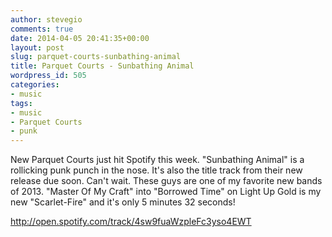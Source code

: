 ```yaml
---
author: stevegio
comments: true
date: 2014-04-05 20:41:35+00:00
layout: post
slug: parquet-courts-sunbathing-animal
title: Parquet Courts - Sunbathing Animal
wordpress_id: 505
categories:
- music
tags:
- music
- Parquet Courts
- punk
---
```


New Parquet Courts just hit Spotify this week. "Sunbathing Animal" is a rollicking punk punch in the nose. It's also the title track from their new release due soon. Can't wait. These guys are one of my favorite new bands of 2013. "Master Of My Craft" into "Borrowed Time" on Light Up Gold is my new "Scarlet-Fire" and it's only 5 minutes 32 seconds!

http://open.spotify.com/track/4sw9fuaWzpleFc3yso4EWT
